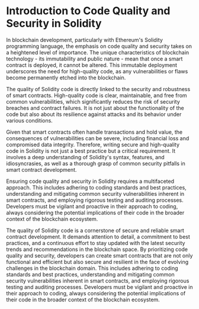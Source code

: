 # Introduction to Code Quality and Security in Solidity

In blockchain development, particularly with Ethereum's Solidity programming language, the emphasis on code quality and security takes on a heightened level of importance. The unique characteristics of blockchain technology - its immutability and public nature - mean that once a smart contract is deployed, it cannot be altered. This immutable deployment underscores the need for high-quality code, as any vulnerabilities or flaws become permanently etched into the blockchain.

The quality of Solidity code is directly linked to the security and robustness of smart contracts. High-quality code is clear, maintainable, and free from common vulnerabilities, which significantly reduces the risk of security breaches and contract failures. It is not just about the functionality of the code but also about its resilience against attacks and its behavior under various conditions.

Given that smart contracts often handle transactions and hold value, the consequences of vulnerabilities can be severe, including financial loss and compromised data integrity. Therefore, writing secure and high-quality code in Solidity is not just a best practice but a critical requirement. It involves a deep understanding of Solidity's syntax, features, and idiosyncrasies, as well as a thorough grasp of common security pitfalls in smart contract development.

Ensuring code quality and security in Solidity requires a multifaceted approach. This includes adhering to coding standards and best practices, understanding and mitigating common security vulnerabilities inherent in smart contracts, and employing rigorous testing and auditing processes. Developers must be vigilant and proactive in their approach to coding, always considering the potential implications of their code in the broader context of the blockchain ecosystem.

The quality of Solidity code is a cornerstone of secure and reliable smart contract development. It demands attention to detail, a commitment to best practices, and a continuous effort to stay updated with the latest security trends and recommendations in the blockchain space. By prioritizing code quality and security, developers can create smart contracts that are not only functional and efficient but also secure and resilient in the face of evolving challenges in the blockchain domain. This includes adhering to coding standards and best practices, understanding and mitigating common security vulnerabilities inherent in smart contracts, and employing rigorous testing and auditing processes. Developers must be vigilant and proactive in their approach to coding, always considering the potential implications of their code in the broader context of the blockchain ecosystem.